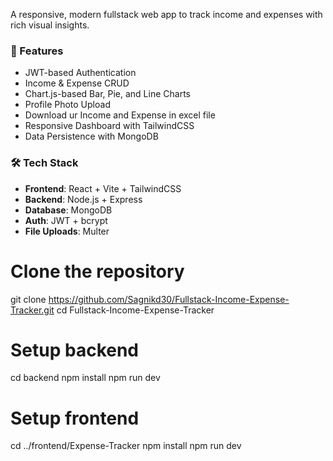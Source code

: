 A responsive, modern fullstack web app to track income and expenses with rich visual insights.

### 🚀 Features
- JWT-based Authentication
- Income & Expense CRUD
- Chart.js-based Bar, Pie, and Line Charts
- Profile Photo Upload
- Download ur Income and Expense in excel file
- Responsive Dashboard with TailwindCSS
- Data Persistence with MongoDB

### 🛠️ Tech Stack
- **Frontend**: React + Vite + TailwindCSS
- **Backend**: Node.js + Express
- **Database**: MongoDB
- **Auth**: JWT + bcrypt
- **File Uploads**: Multer

# Clone the repository
git clone https://github.com/Sagnikd30/Fullstack-Income-Expense-Tracker.git
cd Fullstack-Income-Expense-Tracker

# Setup backend
cd backend
npm install
npm run dev

# Setup frontend
cd ../frontend/Expense-Tracker
npm install
npm run dev
